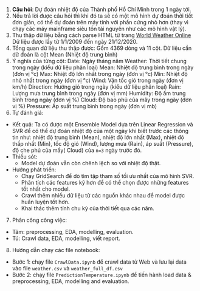 1. **Câu hỏi**: Dự đoán nhiệt độ của Thành phố Hồ Chí Minh trong 1 ngày tới.
2. Nếu trả lời được câu hỏi thì khi đó ta sẽ có một mô hình dự đoán thời tiết đơn giản, có thể dự đoán trên máy tính với phần cứng nhỏ hơn (thay vì chạy các máy mainframe siêu tốn tài nguyên như các mô hình vật lý).
3. Thu thập dữ liệu bằng cách parse HTML từ trang [World Weather Online](https://www.worldweatheronline.com/ho-chi-minh-city-weather-history/vn.aspx)
Dữ liệu được lấy từ 1/1/2009 đến ngày 21/12/2020.
4. Tổng quan dữ liệu thu thập được: Gồm 4369 dòng và 11 cột. Dữ liệu cần dữ đoán là cột Mean (Nhiệt độ trung bình)
5. Ý nghĩa của từng cột:
    Date: Ngày tháng năm 
    Weather: Thời tiết chung trong ngày (kiểu dữ liệu phân loại)
    Mean: Nhiệt độ trung bình trong ngày (đơn vị °c)
    Max: Nhiệt độ lớn nhất trong ngày (đơn vị °c)
    Min: Nhiệt độ nhỏ nhất trong ngày (đơn vị °c)
    Wind: Vận tốc gió trong ngày (đơn vị km/h)
    Direction: Hướng gió trong ngày (kiểu dữ liệu phân loại)
    Rain: Lượng mưa trung bình trong ngày (đơn vị mm)
    Humidity: Độ ẩm trung bình trong ngày (đơn vị %) 
    Cloud: Độ bao phủ của mây trong ngày (đơn vị %)
    Pressure: Áp suất trung bình trong ngày (đơn vị mb)
6. Tự đánh giá:
- Kết quả: Ta có được một Ensemble Model dựa trên Linear Regression và SVR để có thể dự đoán nhiệt độ của một ngày khi biết trước các thông tin như: nhiệt độ trung bình (Mean), nhiệt độ lớn nhất (Max), nhiệt độ thấp nhất (Min), tốc độ gió (Wind), lượng mưa (Rain), áp suất (Pressure), độ che phủ của mấy( Cloud) của `n=3` ngày trước đó. 
- Thiếu sót: 
    + Model dự đoán vẫn còn chênh lệch so với nhiệt độ thật. 
- Hướng phát triển: 
	+ Chạy GridSearch để dò tìm tập tham số tối ưu nhất của mô hình SVR.
	+ Phân tích các features kỹ hơn để có thể chọn được những features tốt nhất cho model.
	+ Crawl thêm nhiều dữ liệu từ các nguồn khác nhau để model được huấn luyện tốt hơn.
	+ Khai thác thêm tính chu kỳ của thời tiết qua các năm. 
7. Phân công công việc:
- Tâm: preprocessing, EDA, modelling, evaluation.
- Tú: Crawl data, EDA, modelling, viết report.
8. Hướng dẫn chạy các file notebook:
- Bước 1: chạy file `CrawlData.ipynb` để crawl data từ Web và lưu lại data vào file `weather.csv` và `weather_full_df.csv`
- Bước 2: chạy file `PredictionTemperature.ipynb` để tiến hành load data & preprocessing, EDA, modelling and evaluation.



